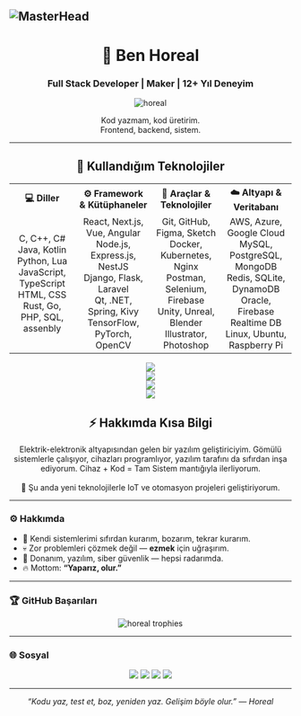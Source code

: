 ![MasterHead](https://miro.medium.com/v2/resize:fit:1400/0*ikFzeciGomktK0d-)
--------------------------------------------------------------------------------------
<h1 align="center">👋 Ben Horeal</h1>
<h3 align="center">Full Stack Developer | Maker | 12+ Yıl Deneyim</h3>

<p align="center">
  <img src="https://komarev.com/ghpvc/?username=horeal&label=Profile%20views&color=0e75b6&style=flat" alt="horeal" />
</p>

<p align="center">
  Kod yazmam, kod üretirim.<br/>
  Frontend, backend, sistem.<br/>
</p>

---

<h2 align="center">🧠 Kullandığım Teknolojiler</h2>

<table align="center">
  <tr>
    <th>💻 Diller</th>
    <th>⚙️ Framework & Kütüphaneler</th>
    <th>🧩 Araçlar & Teknolojiler</th>
    <th>☁️ Altyapı & Veritabanı</th>
  </tr>
  <tr>
    <td align="center">
      C, C++, C#<br>
      Java, Kotlin<br>
      Python, Lua<br>
      JavaScript, TypeScript<br>
      HTML, CSS<br>
      Rust, Go, PHP, SQL, assenbly
    </td>
    <td align="center">
      React, Next.js, Vue, Angular<br>
      Node.js, Express.js, NestJS<br>
      Django, Flask, Laravel<br>
      Qt, .NET, Spring, Kivy<br>
      TensorFlow, PyTorch, OpenCV
    </td>
    <td align="center">
      Git, GitHub, Figma, Sketch<br>
      Docker, Kubernetes, Nginx<br>
      Postman, Selenium, Firebase<br>
      Unity, Unreal, Blender<br>
      Illustrator, Photoshop
    </td>
    <td align="center">
      AWS, Azure, Google Cloud<br>
      MySQL, PostgreSQL, MongoDB<br>
      Redis, SQLite, DynamoDB<br>
      Oracle, Firebase Realtime DB<br>
      Linux, Ubuntu, Raspberry Pi
    </td>
  </tr>
</table>

<p align="center">
  <img src="https://skillicons.dev/icons?i=c,cpp,cs,java,kotlin,python,lua,js,ts,html,css,rust,go,php,sql" /><br>
  <img src="https://skillicons.dev/icons?i=react,nextjs,vue,angular,nodejs,express,nestjs,django,flask,laravel,qt,dotnet,spring,kivy,tensorflow,pytorch,opencv" /><br>
  <img src="https://skillicons.dev/icons?i=git,github,figma,sketch,docker,kubernetes,nginx,postman,selenium,firebase,unity,unreal,blender,ai,ps" /><br>
  <img src="https://skillicons.dev/icons?i=aws,azure,gcp,mysql,postgres,mongodb,redis,sqlite,dynamodb,oracle,linux,ubuntu,raspberrypi" />
</p>

<h2 align="center">⚡ Hakkımda Kısa Bilgi</h2>
<p align="center">
  Elektrik-elektronik altyapısından gelen bir yazılım geliştiriciyim.  
  Gömülü sistemlerle çalışıyor, cihazları programlıyor, yazılım tarafını da sıfırdan inşa ediyorum.  
  Cihaz + Kod = Tam Sistem mantığıyla ilerliyorum.  
  <br><br>
  🚀 Şu anda yeni teknolojilerle IoT ve otomasyon projeleri geliştiriyorum.
</p>

---

### ⚙️ Hakkımda
- 🧠 Kendi sistemlerimi sıfırdan kurarım, bozarım, tekrar kurarım.  
- 💀 Zor problemleri çözmek değil — **ezmek** için uğraşırım.  
- 🔧 Donanım, yazılım, siber güvenlik — hepsi radarımda.  
- 🔥 Mottom: **“Yaparız, olur.”**

---

### 🏆 GitHub Başarıları
<p align="center">
  <img src="https://github-profile-trophy.vercel.app/?username=horeal&theme=darkhub&margin-w=10&margin-h=10" alt="horeal trophies"/>
</p>

---

### 🌐 Sosyal
<p align="center">
  <a href="https://github.com/horeal" target="_blank"><img src="https://img.shields.io/badge/GitHub-171515?style=for-the-badge&logo=github&logoColor=white" /></a>
  <a href="https://www.instagram.com/gokdeniz_2_2/" target="_blank"><img src="https://img.shields.io/badge/Instagram-E4405F?style=for-the-badge&logo=instagram&logoColor=white" /></a>
  <a href="https://www.linkedin.com/in/g%C3%B6kdeniz-g%C3%B6khan/" target="_blank"><img src="https://img.shields.io/badge/LinkedIn-0077B5?style=for-the-badge&logo=linkedin&logoColor=white" /></a>
  <a href="https://synapseflow.com.tr/" target="_blank"><img src="https://img.shields.io/badge/Website-0A66C2?style=for-the-badge&logo=google-chrome&logoColor=white" /></a>
</p>

---

<p align="center"><i>“Kodu yaz, test et, boz, yeniden yaz. Gelişim böyle olur.” — Horeal</i></p>

